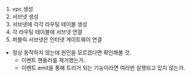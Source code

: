 1. vpc 생성
2. 서브넷 생성
3. 서브넷에 각각 라우팅 테이블 생성
4. 각 라우팅 테이블에 서브넷 연결
5. 퍼블릭 서브넷은 인터넷 게이트웨이 연결

- 정상 동작하지 않는데 원인을 모르겠다면 확인해볼 것.
  - 이벤트 핸들러를 제거했는가.
  - 이벤트 emit을 통해 트리거 되는 기능이라면 여러번 실행되고 있지 않는가.
